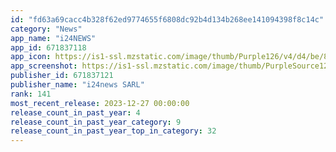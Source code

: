 ```yaml
---
id: "fd63a69cacc4b328f62ed9774655f6808dc92b4d134b268ee141094398f8c14c"
category: "News"
app_name: "i24NEWS"
app_id: 671837118
app_icon: https://is1-ssl.mzstatic.com/image/thumb/Purple126/v4/d4/be/86/d4be86f5-33a6-9609-8242-5f9442d531e5/AppIcon-0-1x_U007epad-0-sRGB-85-220.png/1024x1024bb.png
app_screenshot: https://is1-ssl.mzstatic.com/image/thumb/PurpleSource126/v4/ff/89/a4/ff89a4e2-bab0-f6e6-a734-69d199ea40fd/1799116e-521a-4de0-a38b-dbd1f26defd6_IMG_0460.png/1284x2778bb.png
publisher_id: 671837121
publisher_name: "i24news SARL"
rank: 141
most_recent_release: 2023-12-27 00:00:00
release_count_in_past_year: 4
release_count_in_past_year_category: 9
release_count_in_past_year_top_in_category: 32
---
```

